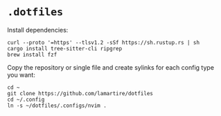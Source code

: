 # `.dotfiles`

Install dependencies:

```shell
curl --proto '=https' --tlsv1.2 -sSf https://sh.rustup.rs | sh
cargo install tree-sitter-cli ripgrep
brew install fzf
```

Copy the repository or single file and create sylinks for each config type you want:

```shell
cd ~
git clone https://github.com/lamartire/dotfiles
cd ~/.config
ln -s ~/dotfiles/.configs/nvim .
```
